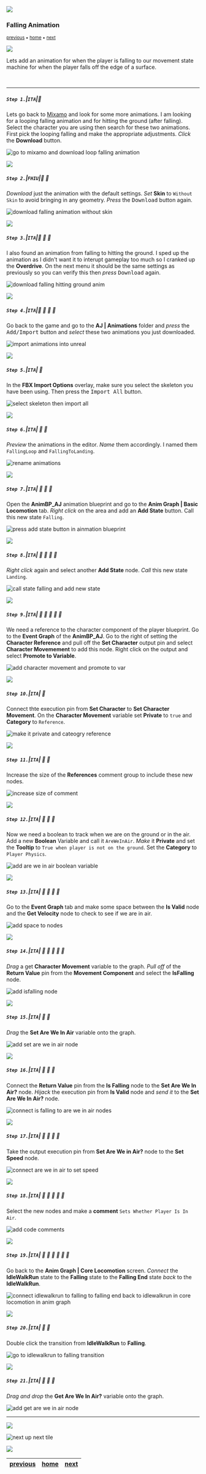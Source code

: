 ![](../images/line3.png)

### Falling Animation

<sub>[previous](../second-idle-ii/README.md#user-content-time-out-for-second-idle-ii) • [home](../README.md#user-content-ue4-animations) • [next](../falling-ii/README.md#user-content-falling-animation-ii)</sub>

![](../images/line3.png)

Lets add an animation for when the player is falling to our movement state machine for when the player falls off the edge of a surface.

<br>

---

##### `Step 1.`\|`ITA`|:small_blue_diamond:

Lets go back to [Mixamo](https://www.mixamo.com/#/) and look for some more animations. I am looking for a looping falling animation and for hitting the ground (after falling). Select the character you are using then search for these two animations. First pick the looping falling and make the appropriate adjustments. *Click* the **Download** button.

![go to mixamo and download loop falling animation](images/LoopingFalling.jpg)

![](../images/line2.png)

##### `Step 2.`\|`FHIU`|:small_blue_diamond: :small_blue_diamond: 

*Download* just the animation with the default settings. *Set* **Skin** to `Without Skin` to avoid bringing in any geometry. *Press* the <kbd>Download</kbd> button again.

![download falling animation without skin](images/DownloadJustAnimationFall.jpg)

![](../images/line2.png)

##### `Step 3.`\|`ITA`|:small_blue_diamond: :small_blue_diamond: :small_blue_diamond:

I also found an animation from falling to hitting the ground. I sped up the animation as I didn't want it to interupt gameplay too much so I cranked up the **Overdrive**. On the next menu it should be the same settings as previously so you can verify this then *press* <kbd>Download</kbd> again.

![download falling hitting ground anim](images/FallingToLanding.jpg)

![](../images/line2.png)

##### `Step 4.`\|`ITA`|:small_blue_diamond: :small_blue_diamond: :small_blue_diamond: :small_blue_diamond:

Go back to the game and go to the **AJ | Animations** folder and *press* the <kbd>Add/Import</kbd> button and *select* these two animations you just downloaded.

![import animations into unreal](images/ImportFallingAnimation.png)

![](../images/line2.png)

##### `Step 5.`\|`ITA`| :small_orange_diamond:

In the **FBX Import Options** overlay, make sure you select the skeleton you have been using. Then press the <kbd>Import All</kbd> button.

![select skeleton then import all](images/SelectSkeletonFallingAnims.png)

![](../images/line2.png)

##### `Step 6.`\|`ITA`| :small_orange_diamond: :small_blue_diamond:

*Preview* the animations in the editor. *Name* them accordingly. I named them `FallingLoop` and `FallingToLanding`.

![rename animations](images/RenameAndPreviewAnims.png)

![](../images/line2.png)

##### `Step 7.`\|`ITA`| :small_orange_diamond: :small_blue_diamond: :small_blue_diamond:

Open the **AnimBP_AJ** animation blueprint and go to the **Anim Graph | Basic Locomotion** tab. *Right click* on the area and add an **Add State** button. Call this new state `Falling`. 

![press add state button in ainmation blueprint](images/AddFallingState.png)

![](../images/line2.png)

##### `Step 8.`\|`ITA`| :small_orange_diamond: :small_blue_diamond: :small_blue_diamond: :small_blue_diamond:

*Right click* again and select another **Add State** node. *Call* this new state `Landing`.

![call state falling and add new state](images/CallItFallingAddAnotherState.png)

![](../images/line2.png)

##### `Step 9.`\|`ITA`| :small_orange_diamond: :small_blue_diamond: :small_blue_diamond: :small_blue_diamond: :small_blue_diamond:

We need a reference to the character component of the player blueprint.  Go to the **Event Graph** of the **AnimBP_AJ**.  Go to the right of setting the **Character Reference** and pull off the **Set Character** output pin and select **Character Movemement** to add this node.  Right click on the output and select **Promote to Variable**.

![add character movement and promote to var](images/charComponentRef.png)


![](../images/line2.png)

##### `Step 10.`\|`ITA`| :large_blue_diamond:

Connect thte execution pin from **Set Character** to **Set Character Movement**.  On the **Character Movement** variable set **Private** to `true` and **Category** to `Reference`.

![make it private and cateogry reference](images/setRefVar.png)

![](../images/line2.png)

##### `Step 11.`\|`ITA`| :large_blue_diamond: :small_blue_diamond: 

Increase the size of the **References** comment group to include these new nodes.

![increase size of comment](images/AddComment.png)

![](../images/line2.png)

##### `Step 12.`\|`ITA`| :large_blue_diamond: :small_blue_diamond: :small_blue_diamond: 

Now we need a boolean to track when we are on the ground or in the air. Add a new **Boolean** Variable and call it `AreWeInAir`. *Make* it **Private** and set the **Tooltip** to `True when player is not on the ground`. Set the **Category** to `Player Physics`.

![add are we in air boolean variable](images/AreWeInAirBooleanDef.png)

![](../images/line2.png)

##### `Step 13.`\|`ITA`| :large_blue_diamond: :small_blue_diamond: :small_blue_diamond:  :small_blue_diamond: 

Go to the **Event Graph** tab and make some space between the **Is Valid** node and the **Get Velocity** node to check to see if we are in air.

![add space to nodes](images/MakeSpaceEventGraphAnimBP.png)

![](../images/line2.png)

##### `Step 14.`\|`ITA`| :large_blue_diamond: :small_blue_diamond: :small_blue_diamond: :small_blue_diamond:  :small_blue_diamond: 

*Drag* a get **Character Movement** variable to the graph. *Pull off* of the **Return Value** pin from the **Movement Component** and select the **IsFalling** node.

![add isfalling node](images/IsFallingVariableGet.png)

![](../images/line2.png)

##### `Step 15.`\|`ITA`| :large_blue_diamond: :small_orange_diamond: 

*Drag* the **Set Are We In Air** variable onto the graph.

![add set are we in air node](images/SetAreWeInAir.png)

![](../images/line2.png)

##### `Step 16.`\|`ITA`| :large_blue_diamond: :small_orange_diamond:   :small_blue_diamond: 

Connect the **Return Value** pin from the **Is Falling** node to the **Set Are We In Air?** node. *Hijack* the execution pin from **Is Valid** node and *send it* to the **Set Are We In Air?** node.

![connect is falling to are we in air nodes](images/ConnectAreWeInAirPins.png)

![](../images/line2.png)

##### `Step 17.`\|`ITA`| :large_blue_diamond: :small_orange_diamond: :small_blue_diamond: :small_blue_diamond:

Take the output execution pin from **Set Are We in Air?** node to the **Set Speed** node.

![connect are we in air to set speed](images/ReconnectSetSpeedPin.jpg)

![](../images/line2.png)

##### `Step 18.`\|`ITA`| :large_blue_diamond: :small_orange_diamond: :small_blue_diamond: :small_blue_diamond: :small_blue_diamond:

Select the new nodes and make a **comment** `Sets Whether Player Is In Air`.

![add code comments](images/AddCommnentIsPlayerInAir.jpg)

![](../images/line2.png)

##### `Step 19.`\|`ITA`| :large_blue_diamond: :small_orange_diamond: :small_blue_diamond: :small_blue_diamond: :small_blue_diamond: :small_blue_diamond:

Go back to the **Anim Graph | Core Locomotion** screen. *Connect* the **IdleWalkRun** state to the **Falling** state to the **Falling End** state *back* to the **IdleWalkRun**.

![connect idlewalkrun to falling to falling end back to idlewalkrun in core locomotion in anim graph](images/ConnectFallingStates.jpg)

![](../images/line2.png)

##### `Step 20.`\|`ITA`| :large_blue_diamond: :large_blue_diamond:

Double click the transition from **IdleWalkRun** to **Falling**.

![go to idlewalkrun to falling transition](images/ConditionToFalling.jpg)

![](../images/line2.png)

##### `Step 21.`\|`ITA`| :large_blue_diamond: :large_blue_diamond: :small_blue_diamond:

*Drag and drop* the **Get Are We In Air?** variable onto the graph.

![add get are we in air node](images/AreWeInAirGetTransition.jpg)

___


![](../images/line1.png)

<!-- <img src="https://via.placeholder.com/1000x100/45D7CA/000000/?text=Next Up - Falling Animation II"> -->
![next up next tile](images/banner.png)

![](../images/line1.png)

| [previous](../second-idle-ii/README.md#user-content-time-out-for-second-idle-ii)| [home](../README.md#user-content-ue4-animations) | [next](../falling-ii/README.md#user-content-falling-animation-ii)|
|---|---|---|
